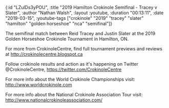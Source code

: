 {:id "LZulDs3yPOU",
 :title "2019 Hamilton Crokinole Semifinal - Tracey v Slater",
 :author "Nathan Walsh",
 :layout :youtube,
 :duration "00:13:11",
 :date "2019-03-15",
 :youtube-tags
 ["crokinole"
  "2019"
  "tracey"
  "slater"
  "hamilton"
  "golden horseshoe"
  "nca"
  "semifinal"]}


The semifinal match between Reid Tracey and Justin Slater at the 2019 Golden Horseshoe Crokinole Tournament in Hamilton, ON.

For more from CrokinoleCentre, find full tournament previews and reviews at http://crokinolecentre.blogspot.ca

Follow crokinole results and action as it's happening on Twitter @CrokinoleCentre, https://twitter.com/CrokinoleCentre

For more info about the World Crokinole Championships visit: http://www.worldcrokinole.com

For more info about the National Crokinole Association Tour visit: http://www.nationalcrokinoleassociation.com/

